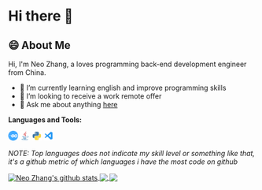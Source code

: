 # Hi there 👋  

## 😄 About Me  

Hi, I'm Neo Zhang, a loves programming back-end development engineer from China.  

- 🌱 I’m currently learning english and improve programming skills  
- 👯 I’m looking to receive a work remote offer  
- 💬 Ask me about anything [here](https://github.com/OctopusLian/OctopusLian)  

**Languages and Tools:**  

<code><img height="20" src="./asserts/golang.png"></code>
<code><img height="20" src="./asserts/Java.png"></code>
<code><img height="20" src="./asserts/python.png"></code>
<code><img height="20" src="./asserts/vscode.png"></code>


*NOTE: Top languages does not indicate my skill level or something like that, it's a github metric of which languages i have the most code on github*

<a href="https://github.com/anuraghazra/github-readme-stats">
  <img align="center" src="https://github-readme-stats.anuraghazra1.vercel.app/api?username=OctopusLian&show_icons=true&include_all_commits=true&theme=material-palenight" alt="Neo Zhang's github stats" />
</a>
<a href="https://github.com/anuraghazra/github-readme-stats">
  <!-- Change the `github-readme-stats.anuraghazra1.vercel.app` to `github-readme-stats.vercel.app`  -->
  <img align="center" src="https://github-readme-stats.anuraghazra1.vercel.app/api/top-langs/?username=OctopusLian&layout=compact&theme=material-palenight" />
</a>


<a href="https://github.com/OctopusLian/octopuslian.github.io">
  <!-- Change the `github-readme-stats.anuraghazra1.vercel.app` to `github-readme-stats.vercel.app`  -->
  <img align="center" src="https://github-readme-stats.anuraghazra1.vercel.app/api/pin/?username=OctopusLian&repo=octopuslian.github.io&theme=material-palenight" />
</a>


<!--
**OctopusLian/OctopusLian** is a ✨ _special_ ✨ repository because its `README.md` (this file) appears on your GitHub profile.

Here are some ideas to get you started:

- 🔭 I’m currently working on ...
- 🌱 I’m currently learning ...
- 👯 I’m looking to collaborate on ...
- 🤔 I’m looking for help with ...
- 💬 Ask me about ...
- 📫 How to reach me: ...
- 😄 Pronouns: ...
- ⚡ Fun fact: ...
-->

